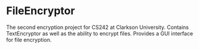 # FileEncryptor
The second encryption project for CS242 at Clarkson University.
Contains TextEncryptor as well as the ability to encrypt files.
Provides a GUI interface for file encryption.
